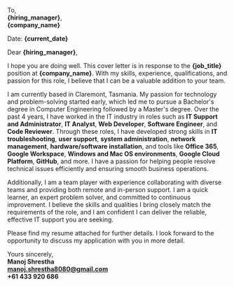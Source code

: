 To,  
**{hiring_manager}**,  
**{company_name}**

Date: **{current_date}**

Dear **{hiring_manager}**,

I hope you are doing well. This cover letter is in response to the **{job_title}** position at **{company_name}**. With my skills, experience, qualifications, and passion for this role, I believe that I can be a valuable addition to your team.

I am currently based in Claremont, Tasmania. My passion for technology and problem-solving started early, which led me to pursue a Bachelor's degree in Computer Engineering followed by a Master's degree. Over the past 4 years, I have worked in the IT industry in roles such as **IT Support and Administrator**, **IT Analyst**, **Web Developer**, **Software Engineer**, and **Code Reviewer**. Through these roles, I have developed strong skills in **IT troubleshooting**, **user support**, **system administration**, **network management**, **hardware/software installation**, and tools like **Office 365**, **Google Workspace**, **Windows and Mac OS environments**, **Google Cloud Platform**, **GitHub**, and more. I have a passion for helping people resolve technical issues efficiently and ensuring smooth business operations.

Additionally, I am a team player with experience collaborating with diverse teams and providing both remote and in-person support. I am a quick learner, an expert problem solver, and committed to continuous improvement. I believe the skills and qualities I bring closely match the requirements of the role, and I am confident I can deliver the reliable, effective IT support you are seeking.

Please find my resume attached for further details. I look forward to the opportunity to discuss my application with you in more detail.

Yours sincerely,  
**Manoj Shrestha**  
**manoj.shrestha8080@gmail.com**  
**+61 433 920 686**